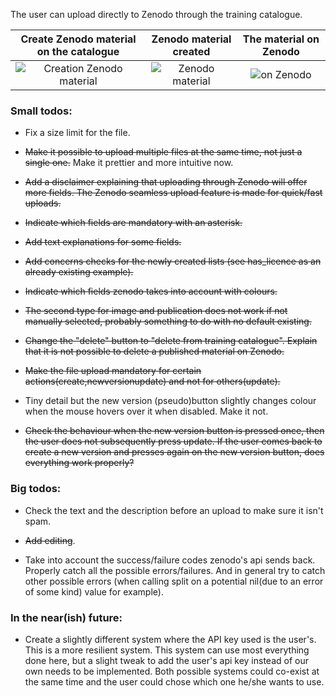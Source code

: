 The user can upload directly to Zenodo through the training catalogue.


Create Zenodo material on the catalogue                 |  Zenodo material created                   |  The material on Zenodo
:-------------------------:|:-------------------------:|:-------------------------:
![Creation Zenodo material](https://i.imgur.com/Z702A0X.png)  |  ![Zenodo material](https://i.imgur.com/0I1t2JI.png)  |  ![on Zenodo](https://i.imgur.com/E7qv7U5.png)


### Small todos:

- Fix a size limit for the file.  

- ~~Make it possible to upload multiple files at the same time, not just a single one.~~ Make it prettier and more intuitive now.

- ~~Add a disclaimer explaining that uploading through Zenodo will offer more fields. The Zenodo seamless upload feature is made for quick/fast uploads.~~

- ~~Indicate which fields are mandatory with an asterisk.~~

- ~~Add text explanations for some fields.~~

- ~~Add concerns checks for the newly created lists (see has_licence as an already existing example).~~

- ~~Indicate which fields zenodo takes into account with colours.~~

- ~~The second type for image and publication does not work if not manually selected, probably something to do with no default existing.~~

- ~~Change the "delete" button to "delete from training catalogue". Explain that it is not possible to delete a published material on Zenodo.~~

- ~~Make the file upload mandatory for certain actions(create,newversionupdate) and not for others(update).~~

- Tiny detail but the new version (pseudo)button slightly changes colour when the mouse hovers over it when disabled. Make it not.

- ~~Check the behaviour when the new version button is pressed once, then the user does not subsequently press update. If the user comes back to create a new version and presses again on the new version button, does everything work properly?~~ 

### Big todos:

- Check the text and the description before an upload to make sure it isn't spam.

- ~~Add editing~~.

- Take into account the success/failure codes zenodo's api sends back. Properly catch all the possible errors/failures. And in general try to catch other possible errors (when calling split on a potential nil(due to an error of some kind) value for example).

### In the near(ish) future:

- Create a slightly different system where the API key used is the user's. This is a more resilient system. This system can use most everything done here, but a slight tweak to add the user's api key instead of our own needs to be implemented. Both possible systems could co-exist at the same time and the user could chose which one he/she wants to use. 
